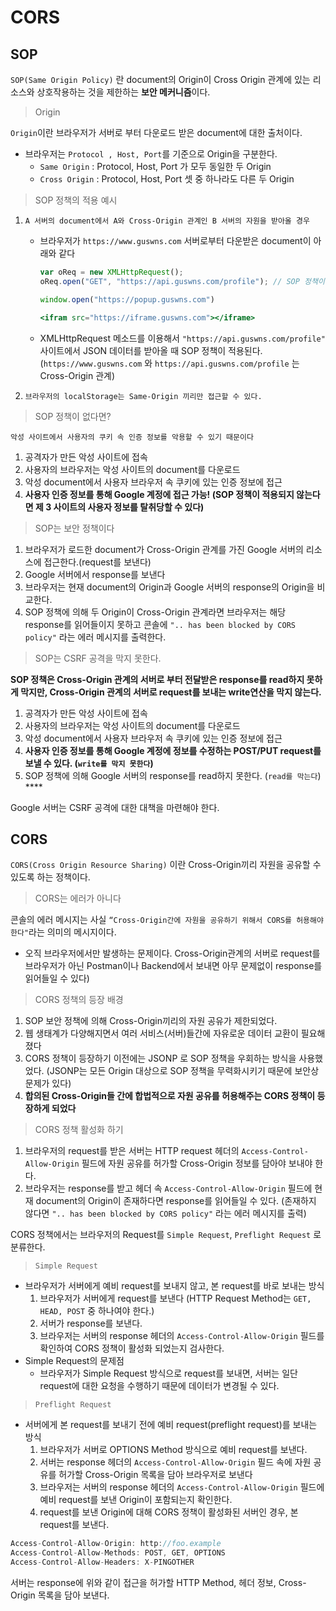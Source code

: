 # CORS

## SOP

`SOP(Same Origin Policy)` 란 document의 Origin이 Cross Origin 관계에 있는 리소스와 상호작용하는 것을 제한하는 **보안 메커니즘**이다.

> Origin
> 

`Origin`이란 브라우저가 서버로 부터 다운로드 받은 document에 대한 출처이다.

- 브라우저는 `Protocol , Host, Port`를 기준으로 Origin을 구분한다.
    - `Same Origin` : Protocol, Host, Port 가 모두 동일한 두 Origin
    - `Cross Origin` : Protocol, Host, Port 셋 중 하나라도 다른 두 Origin

> SOP 정책의 적용 예시
> 
1. `A 서버의 document에서 A와 Cross-Origin 관계인 B 서버의 자원을 받아올 경우`
    - 브라우저가 `https://www.guswns.com` 서버로부터 다운받은 document이 아래와 같다
        
        ```jsx
        var oReq = new XMLHttpRequest();
        oReq.open("GET", "https://api.guswns.com/profile"); // SOP 정책이 적용된다.
        
        window.open("https://popup.guswns.com")
        
        <ifram src="https://iframe.guswns.com"></iframe>
        ```
        
    - XMLHttpRequest 메소드를 이용해서 `"https://api.guswns.com/profile"` 사이트에서 JSON 데이터를 받아올 때 SOP 정책이 적용된다. (`https://www.guswns.com` 와 `https://api.guswns.com/profile` 는 Cross-Origin 관계)
2. `브라우저의 localStorage는 Same-Origin 끼리만 접근할 수 있다.`

> SOP 정책이 없다면?
> 

`악성 사이트에서 사용자의 쿠키 속 인증 정보를 악용할 수 있기 때문이다`

1. 공격자가 만든 악성 사이트에 접속
2. 사용자의 브라우저는 악성 사이트의 document를 다운로드
3. 악성 document에서 사용자 브라우저 속 쿠키에 있는 인증 정보에 접근 
4. **사용자 인증 정보를 통해 Google 계정에 접근 가능! (SOP 정책이 적용되지 않는다면 제 3 사이트의 사용자 정보를 탈취당할 수 있다)**

> SOP는 보안 정책이다
> 
1. 브라우저가 로드한 document가 Cross-Origin 관계를 가진 Google 서버의 리소스에 접근한다.(request를 보낸다)
2. Google 서버에서 response를 보낸다
3. 브라우저는 현재 document의 Origin과 Google 서버의 response의 Origin을 비교한다.
4. SOP 정책에 의해 두 Origin이 Cross-Origin 관계라면 브라우저는 해당 response를 읽어들이지 못하고 콘솔에 `".. has been blocked by CORS policy"` 라는 에러 메시지를 출력한다.

> SOP는 CSRF 공격을 막지 못한다.
> 

**SOP 정책은 Cross-Origin 관계의 서버로 부터 전달받은 response를 read하지 못하게 막지만, Cross-Origin 관계의 서버로 request를 보내는 write연산을 막지 않는다.**

1. 공격자가 만든 악성 사이트에 접속
2. 사용자의 브라우저는 악성 사이트의 document를 다운로드
3. 악성 document에서 사용자 브라우저 속 쿠키에 있는 인증 정보에 접근 
4. **사용자 인증 정보를 통해 Google 계정에 정보를 수정하는 POST/PUT request를 보낼 수 있다. (`write를 막지 못한다`)**
5. SOP 정책에 의해 Google 서버의 response를 read하지 못한다. (`read를 막는다`) ****

Google 서버는 CSRF 공격에 대한 대책을 마련해야 한다.

## CORS

`CORS(Cross Origin Resource Sharing)` 이란 Cross-Origin끼리 자원을 공유할 수 있도록 하는 정책이다.

> CORS는 에러가 아니다
> 

콘솔의 에러 메시지는 사실 `“Cross-Origin간에 자원을 공유하기 위해서 CORS를 허용해야 한다"`라는 의미의 메시지이다.

- 오직 브라우저에서만 발생하는 문제이다. Cross-Origin관계의 서버로 request를 브라우저가 아닌 Postman이나 Backend에서 보내면 아무 문제없이 response를 읽어들일 수 있다)

> CORS 정책의 등장 배경
> 
1. SOP 보안 정책에 의해 Cross-Origin끼리의 자원 공유가 제한되었다.
2. 웹 생태계가 다양해지면서 여러 서비스(서버)들간에 자유로운 데이터 교환이 필요해졌다
3. CORS 정책이 등장하기 이전에는 JSONP 로 SOP 정책을 우회하는 방식을 사용했었다. (JSONP는 모든 Origin 대상으로 SOP 정책을 무력화시키기 때문에 보안상 문제가 있다)
4. **합의된 Cross-Origin들 간에 합법적으로 자원 공유를 허용해주는 CORS 정책이 등장하게 되었다**

> CORS 정책 활성화 하기
> 
1. 브라우저의 request를 받은 서버는 HTTP request 헤더의 `Access-Control-Allow-Origin` 필드에 자원 공유를 허가할 Cross-Origin 정보를 담아야 보내야 한다.
2. 브라우저는 response를 받고 헤더 속 `Access-Control-Allow-Origin` 필드에 현재 document의 Origin이 존재하다면 response를 읽어들일 수 있다. (존재하지 않다면 `".. has been blocked by CORS policy"` 라는 에러 메시지를 출력)

CORS 정책에서는 브라우저의 Request를 `Simple Request`, `Preflight Request` 로 분류한다.

> `Simple Request`
> 
- 브라우저가 서버에게 예비 request를 보내지 않고, 본 request를 바로 보내는 방식
    1. 브라우저가 서버에게 request를 보낸다 (HTTP Request Method는 `GET, HEAD, POST` 중 하나여야 한다.)
    2. 서버가 response를 보낸다.
    3. 브라우저는 서버의 response 헤더의 `Access-Control-Allow-Origin` 필드를 확인하여 CORS 정책이 활성화 되었는지 검사한다.
- Simple Request의 문제점
    - 브라우저가 Simple Request 방식으로 request를 보내면, 서버는 일단 request에 대한 요청을 수행하기 때문에 데이터가 변경될 수 있다.

> `Preflight Request`
> 
- 서버에게 본 request를 보내기 전에 예비 request(preflight request)를 보내는 방식
    1. 브라우저가 서버로 OPTIONS Method 방식으로 예비 request를 보낸다.
    2. 서버는 response 헤더의 `Access-Control-Allow-Origin` 필드 속에 자원 공유를 허가할 Cross-Origin 목록을 담아 브라우저로 보낸다
    3. 브라우저는 서버의 response 헤더의 `Access-Control-Allow-Origin` 필드에 예비 request를 보낸 Origin이 포함되는지 확인한다.
    4. request를 보낸 Origin에 대해 CORS 정책이 활성화된 서버인 경우, 본 request를 보낸다.

```jsx
Access-Control-Allow-Origin: http://foo.example
Access-Control-Allow-Methods: POST, GET, OPTIONS
Access-Control-Allow-Headers: X-PINGOTHER
```

서버는 response에 위와 같이 접근을 허가할 HTTP Method, 헤더 정보, Cross-Origin 목록을 담아 보낸다.